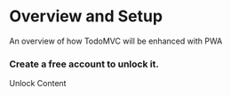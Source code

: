 # Overview and Setup

An overview of how TodoMVC will be enhanced with PWA

### Create a free account to unlock it.

Unlock Content